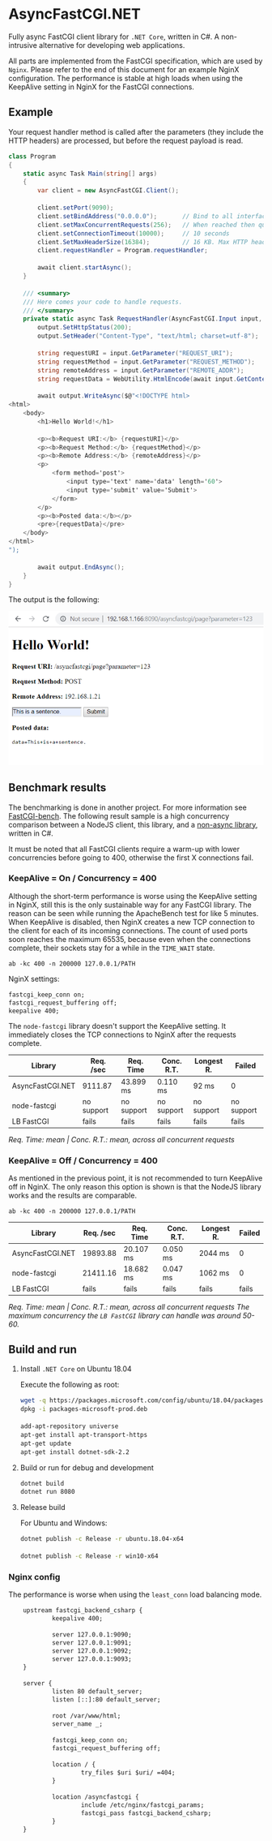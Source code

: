 # AsyncFastCGI.NET

Fully async FastCGI client library for `.NET Core`, written in C#. A non-intrusive alternative for developing web applications.

All parts are implemented from the FastCGI specification, which are used by `Nginx`. Please refer to the end of this document
for an example NginX configuration. The performance is stable at high loads when using the KeepAlive setting in NginX for the FastCGI connections.

## Example

Your request handler method is called after the parameters (they include the HTTP headers) are processed, but before the request payload is read.

```csharp
class Program
{
    static async Task Main(string[] args)
    {
        var client = new AsyncFastCGI.Client();

        client.setPort(9090);
        client.setBindAddress("0.0.0.0");       // Bind to all interfaces
        client.setMaxConcurrentRequests(256);   // When reached then queued
        client.setConnectionTimeout(10000);     // 10 seconds
        client.SetMaxHeaderSize(16384);         // 16 KB. Max HTTP header length
        client.requestHandler = Program.requestHandler;
        
        await client.startAsync();
    }

    /// <summary>
    /// Here comes your code to handle requests.
    /// </summary>
    private static async Task RequestHandler(AsyncFastCGI.Input input, AsyncFastCGI.Output output) {
        output.SetHttpStatus(200);
        output.SetHeader("Content-Type", "text/html; charset=utf-8");

        string requestURI = input.GetParameter("REQUEST_URI");
        string requestMethod = input.GetParameter("REQUEST_METHOD");
        string remoteAddress = input.GetParameter("REMOTE_ADDR");
        string requestData = WebUtility.HtmlEncode(await input.GetContentAsync());

        await output.WriteAsync($@"<!DOCTYPE html>
<html>
    <body>
        <h1>Hello World!</h1>
        
        <p><b>Request URI:</b> {requestURI}</p>
        <p><b>Request Method:</b> {requestMethod}</p>
        <p><b>Remote Address:</b> {remoteAddress}</p>
        <p>
            <form method='post'>
                <input type='text' name='data' length='60'>
                <input type='submit' value='Submit'>
            </form>
        </p>
        <p><b>Posted data:</b></p>
        <pre>{requestData}</pre>
    </body>
</html>
");

        await output.EndAsync();
    }
}
```

The output is the following:

![The output of the example application](doc/example.png)

## Benchmark results

The benchmarking is done in another project. For more information see [FastCGI-bench](https://github.com/bolner/FastCGI-bench). The following result sample is a high concurrency comparison between a NodeJS client, this library, and a [non-async library](https://github.com/LukasBoersma/FastCGI), written in C#.

It must be noted that all FastCGI clients require a warm-up with lower concurrencies before going to 400, otherwise the first X connections fail.

### KeepAlive = On / Concurrency = 400

Although the short-term performance is worse using the KeepAlive setting in NginX, still this is the only sustainable way for any FastCGI library.
The reason can be seen while running the ApacheBench test for like 5 minutes. When KeepAlive is disabled, then NginX creates a
new TCP connection to the client for each of its incoming connections. The count of used ports soon reaches the maximum 65535,
because even when the connections complete, their sockets stay for a while in the `TIME_WAIT` state.

    ab -kc 400 -n 200000 127.0.0.1/PATH

NginX settings:

    fastcgi_keep_conn on;
    fastcgi_request_buffering off;
    keepalive 400;

The `node-fastcgi` library doesn't support the KeepAlive setting. It immediately closes the TCP connections to NginX after the requests complete.

| Library          | Req. /sec  | Req. Time  | Conc. R.T. | Longest R. | Failed     |
|------------------|------------|------------|------------|------------|------------|
| AsyncFastCGI.NET | 9111.87    | 43.899 ms  | 0.110 ms   | 92 ms      | 0          |
| node-fastcgi     | no support | no support | no support | no support | no support |
| LB FastCGI       | fails      | fails      | fails      | fails      | fails      |

*Req. Time: mean | Conc. R.T.: mean, across all concurrent requests*

### KeepAlive = Off / Concurrency = 400

As mentioned in the previous point, it is not recommended to turn KeepAlive off in NginX.
The only reason this option is shown is that the NodeJS library works and the results are comparable.

    ab -kc 400 -n 200000 127.0.0.1/PATH

| Library          | Req. /sec | Req. Time | Conc. R.T. | Longest R. | Failed |
|------------------|-----------|-----------|------------|------------|--------|
| AsyncFastCGI.NET | 19893.88  | 20.107 ms | 0.050 ms   | 2044 ms    | 0      |
| node-fastcgi     | 21411.16  | 18.682 ms | 0.047 ms   | 1062 ms    | 0      |
| LB FastCGI       | fails     | fails     | fails      | fails      | fails  |

*Req. Time: mean | Conc. R.T.: mean, across all concurrent requests*
*The maximum concurrency the `LB FastCGI` library can handle was around 50-60.*

## Build and run

1. Install `.NET Core` on Ubuntu 18.04

    Execute the following as root:

    ```bash
    wget -q https://packages.microsoft.com/config/ubuntu/18.04/packages-microsoft-prod.deb
    dpkg -i packages-microsoft-prod.deb

    add-apt-repository universe
    apt-get install apt-transport-https
    apt-get update
    apt-get install dotnet-sdk-2.2
    ```

2. Build or run for debug and development

    ```bash
    dotnet build
    dotnet run 8080
    ```

3. Release build

    For Ubuntu and Windows:

    ```bash
    dotnet publish -c Release -r ubuntu.18.04-x64

    dotnet publish -c Release -r win10-x64
    ```

### Nginx config

The performance is worse when using the `least_conn` load balancing mode.

        upstream fastcgi_backend_csharp {
                keepalive 400;

                server 127.0.0.1:9090;
                server 127.0.0.1:9091;
                server 127.0.0.1:9092;
                server 127.0.0.1:9093;
        }

        server {
                listen 80 default_server;
                listen [::]:80 default_server;

                root /var/www/html;
                server_name _;

                fastcgi_keep_conn on;
                fastcgi_request_buffering off;

                location / {
                        try_files $uri $uri/ =404;
                }

                location /asyncfastcgi {
                        include /etc/nginx/fastcgi_params;
                        fastcgi_pass fastcgi_backend_csharp;
                }
        }
